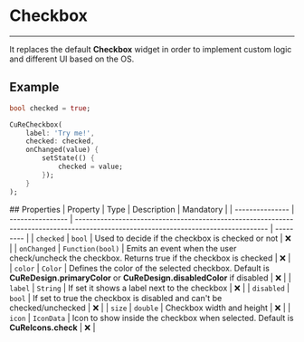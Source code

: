 # Checkbox

---

It replaces the default **Checkbox** widget in order to implement custom logic and different UI based on the OS.

## Example

```dart
bool checked = true;

CuReCheckbox(
    label: 'Try me!',
    checked: checked,
    onChanged(value) {
        setState(() {
            checked = value;
        });
    }
);
```

## Properties
| Property | Type | Description | Mandatory |
| --------------- | ---------------- | ----------------------------------------------------------------------------------------------------------------------------------- | --------- |
| `checked` | `bool` | Used to decide if the checkbox is checked or not | ❌ |
| `onChanged` | `Function(bool)` | Emits an event when the user check/uncheck the checkbox. Returns true if the checkbox is checked | ❌ |
| `color` | `Color` | Defines the color of the selected checkbox. Default is **CuReDesign.primaryColor** or **CuReDesign.disabledColor** if disabled | ❌ |
| `label` | `String` | If set it shows a label next to the checkbox | ❌ |
| `disabled` | `bool` | If set to true the checkbox is disabled and can't be checked/unchecked | ❌ |
| `size` | `double` | Checkbox width and height | ❌ |
| `icon` | `IconData` | Icon to show inside the checkbox when selected. Default is **CuReIcons.check** | ❌ |
